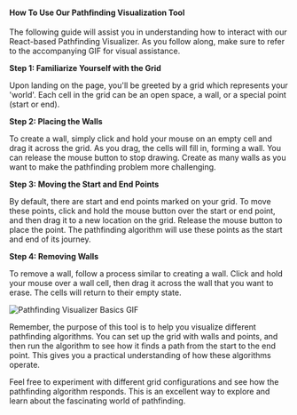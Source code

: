 #### How To Use Our Pathfinding Visualization Tool

The following guide will assist you in understanding how to interact with our React-based Pathfinding Visualizer. As you follow along, make sure to refer to the accompanying GIF for visual assistance.


**Step 1: Familiarize Yourself with the Grid**

Upon landing on the page, you'll be greeted by a grid which represents your 'world'. Each cell in the grid can be an open space, a wall, or a special point (start or end). 

**Step 2: Placing the Walls**

To create a wall, simply click and hold your mouse on an empty cell and drag it across the grid. As you drag, the cells will fill in, forming a wall. You can release the mouse button to stop drawing. Create as many walls as you want to make the pathfinding problem more challenging. 

**Step 3: Moving the Start and End Points**

By default, there are start and end points marked on your grid. To move these points, click and hold the mouse button over the start or end point, and then drag it to a new location on the grid. Release the mouse button to place the point. The pathfinding algorithm will use these points as the start and end of its journey.

**Step 4: Removing Walls**

To remove a wall, follow a process similar to creating a wall. Click and hold your mouse over a wall cell, then drag it across the wall that you want to erase. The cells will return to their empty state.

![Pathfinding Visualizer Basics GIF](https://example.com/pathfinding-visualizer.gif)

Remember, the purpose of this tool is to help you visualize different pathfinding algorithms. You can set up the grid with walls and points, and then run the algorithm to see how it finds a path from the start to the end point. This gives you a practical understanding of how these algorithms operate. 

Feel free to experiment with different grid configurations and see how the pathfinding algorithm responds. This is an excellent way to explore and learn about the fascinating world of pathfinding.